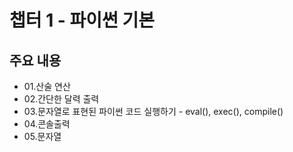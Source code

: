 # 챕터 1 - 파이썬 기본

## 주요 내용
* 01.산술 연산
* 02.간단한 달력 출력
* 03.문자열로 표현된 파이썬 코드 실행하기  - eval(), exec(), compile()
* 04.콘솔출력
* 05.문자열
